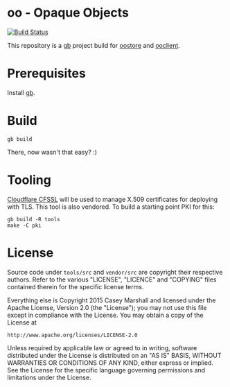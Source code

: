 # oo - Opaque Objects
[![Build Status](https://travis-ci.org/cmars/oo.svg?branch=master)](https://travis-ci.org/cmars/oo)

This repository is a [gb](http://getgb.io) project build for
[oostore](https://github.com/cmars/oostore) and
[ooclient](https://github.com/cmars/ooclient).

# Prerequisites

Install [gb](http://getgb.io).

# Build

`gb build`

There, now wasn't that easy? :)

# Tooling

[Cloudflare CFSSL](https://github.com/cloudflare/cfssl) will be used to manage
X.509 certificates for deploying with TLS. This tool is also vendored. To build
a starting point PKI for this:

```
gb build -R tools
make -C pki
```

# License

Source code under `tools/src` and `vendor/src` are copyright their respective
authors. Refer to the various "LICENSE", "LICENCE" and "COPYING" files
contained therein for the specific license terms.

Everything else is Copyright 2015 Casey Marshall and licensed under the Apache
License, Version 2.0 (the "License"); you may not use this file except in
compliance with the License. You may obtain a copy of the License at

    http://www.apache.org/licenses/LICENSE-2.0

Unless required by applicable law or agreed to in writing, software distributed
under the License is distributed on an "AS IS" BASIS, WITHOUT WARRANTIES OR
CONDITIONS OF ANY KIND, either express or implied. See the License for the
specific language governing permissions and limitations under the License.
